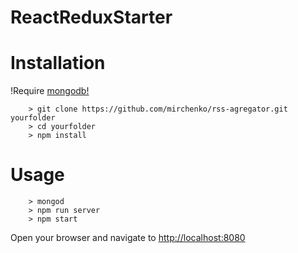# ReactReduxStarter
# Installation

  !Require [mongodb!](https://docs.mongodb.com/manual/tutorial/install-mongodb-on-os-x/)

```
    > git clone https://github.com/mirchenko/rss-agregator.git yourfolder
    > cd yourfolder
    > npm install
```

# Usage

```
    > mongod
    > npm run server
    > npm start
```
Open your browser and navigate to [http://localhost:8080](http://localhost:8080)
